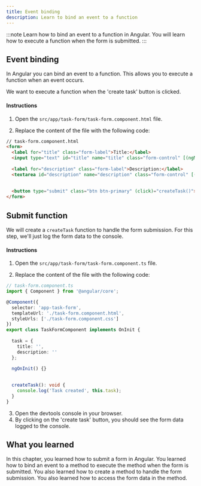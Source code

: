 ```yaml
---
title: Event binding
description: Learn to bind an event to a function
---
```


:::note
Learn how to bind an event to a function in Angular.
You will learn how to execute a function when the form is submitted.
:::

## Event binding

In Angular you can bind an event to a function. This allows you to execute a function when an event occurs.

We want to execute a function when the 'create task' button is clicked.

#### Instructions

1. Open the `src/app/task-form/task-form.component.html` file.

2. Replace the content of the file with the following code:

```html ins={"Add the submit event binding": 9-10}
// task-form.component.html
<form>
  <label for="title" class="form-label">Title:</label>
  <input type="text" id="title" name="title" class="form-control" [(ngModel)]="task.title">
  
  <label for="description" class="form-label">Description:</label>
  <textarea id="description" name="description" class="form-control" [(ngModel)]="task.description"></textarea>
  
    
  <button type="submit" class="btn btn-primary" (click)="createTask()">Create task</button>
</form>
```

## Submit function

We will create a `createTask` function to handle the form submission.
For this step, we'll just log the form data to the console.

#### Instructions

1. Open the `src/app/task-form/task-form.component.ts` file.

2. Replace the content of the file with the following code:

```typescript ins={"Add the createTask method": 16-19}
// task-form.component.ts
import { Component } from '@angular/core';

@Component({
  selector: 'app-task-form',
  templateUrl: './task-form.component.html',
  styleUrls: ['./task-form.component.css']
})
export class TaskFormComponent implements OnInit {
    
  task = {
    title: '',
    description: ''
  };
    
  ngOnInit() {}  
  

  createTask(): void {
    console.log('Task created', this.task);
  }
}
```

3. Open the devtools console in your browser.
4. By clicking on the 'create task' button, you should see the form data logged to the console.

## What you learned

In this chapter, you learned how to submit a form in Angular. You learned how to bind an event to a method to execute the method when the form is submitted. You also learned how to create a method to handle the form submission. You also learned how to access the form data in the method. 

